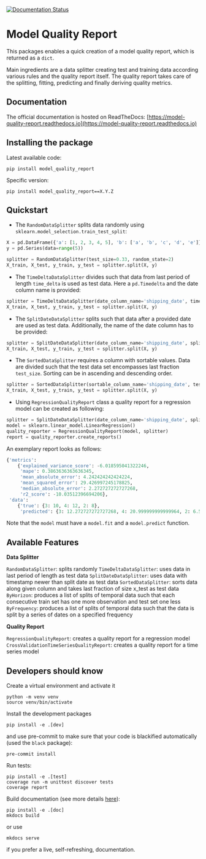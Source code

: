 [![Documentation Status](https://readthedocs.org/projects/model-quality-report/badge/?version=latest&style=flat-square)](https://model-quality-report.readthedocs.io/en/latest/?badge=latest)

# Model Quality Report

This packages enables a quick creation of a model quality report, which is returned 
as a `dict`. 

Main ingredients are a data splitter creating test and training data according various rules and the quality report itself. The quality report takes care of the splitting, fitting, predicting and finally deriving quality metrics.  

## Documentation

The official documentation is hosted on ReadTheDocs: [https://model-quality-report.readthedocs.io](https://model-quality-report.readthedocs.io)

## Installing the package

Latest available code:
```shell
pip install model_quality_report
```
Specific version:
```shell
pip install model_quality_report==X.Y.Z
```

## Quickstart

* The `RandomDataSplitter` splits data randomly using `sklearn.model_selection.train_test_split`:
```python
X = pd.DataFrame({'a': [1, 2, 3, 4, 5], 'b': ['a', 'b', 'c', 'd', 'e']})
y = pd.Series(data=range(5))

splitter = RandomDataSplitter(test_size=0.33, random_state=2)
X_train, X_test, y_train, y_test = splitter.split(X, y)
```

* The `TimeDeltaDataSplitter` divides such that data from last period of length `time_delta` is used as test data. Here a `pd.Timedelta` and the date column name is provided:
```python
splitter = TimeDeltaDataSplitter(date_column_name='shipping_date', time_delta=pd.Timedelta(3, unit='h')) 
X_train, X_test, y_train, y_test = splitter.split(X, y)
```

* The `SplitDateDataSplitter` splits such that data after a provided date are used as test data. Additionally, the name of the date column has to be provided:
```python
splitter = SplitDateDataSplitter(date_column_name='shipping_date', split_date=pd.Timstamp('2016-01-01'))
X_train, X_test, y_train, y_test = splitter.split(X, y)
```

* The `SortedDataSplitter` requires a column with sortable values. Data are divided such that the test data set encompasses last fraction `test_size`. Sorting can be in ascending and descending order. 
```python
splitter = SortedDataSplitter(sortable_column_name='shipping_date', test_size=0.2, ascending=True)
X_train, X_test, y_train, y_test = splitter.split(X, y)
```

* Using `RegressionQualityReport` class a quality report for a regression model can be created as following:

```python
splitter = SplitDateDataSplitter(date_column_name='shipping_date', split_date=pd.Timstamp('2016-01-01'))
model = sklearn.linear_model.LinearRegression()
quality_reporter = RegressionQualityReport(model, splitter)
report = quality_reporter.create_reports()
```
An exemplary report looks as follows:
```python
{'metrics': 
    {'explained_variance_score': -6.018595041322246, 
     'mape': 0.3863636363636345, 
     'mean_absolute_error': 4.242424242424224, 
     'mean_squared_error': 29.426997245178825, 
     'median_absolute_error': 2.272727272727268, 
     'r2_score': -10.03512396694206}, 
 'data': 
    {'true': {3: 10, 4: 12, 2: 8}, 
     'predicted': {3: 12.272727272727268, 4: 20.999999999999964, 2: 6.545454545454561}}}  
```
Note that the `model` must have a `model.fit` and a `model.predict` function.

## Available Features

**Data Splitter**

`RandomDataSplitter`: splits randomly
`TimeDeltaDataSplitter`: uses data in last period of length as test data
`SplitDateDataSplitter`: uses data with timestamp newer than split date as test data
`SortedDataSplitter`: sorts data along given column and takes last fraction of size x_test as test data
`ByHorizon`: produces a list of splits of temporal data such that each consecutive train set has one more observation and test set one less
`ByFrequency`: produces a list of splits of temporal data such that the data is split by a series of dates on a specified frequency

**Quality Report**

`RegressionQualityReport`: creates a quality report for a regression model
`CrossValidationTimeSeriesQualityReport`: creates a quality report for a time series model

## Developers should know

Create a virtual environment and activate it
```shell
python -m venv venv
source venv/bin/activate
```
Install the development packages
```shell
pip install -e .[dev]
```
and use pre-commit to make sure that your code is blackified automatically (used the `black` package):
```shell
pre-commit install
```
Run tests:
```shell
pip install -e .[test]
coverage run -m unittest discover tests
coverage report
```
Build documentation (see more details [here](https://www.mkdocs.org/#getting-started)):
```shell
pip install -e .[doc]
mkdocs build
```
or use
```shell
mkdocs serve
```
if you prefer a live, self-refreshing, documentation.
